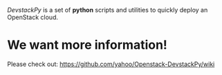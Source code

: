 *DevstackPy* is a set of **python** scripts and utilities to quickly deploy an OpenStack cloud.

# We want more information!

Please check out: <https://github.com/yahoo/Openstack-DevstackPy/wiki>
